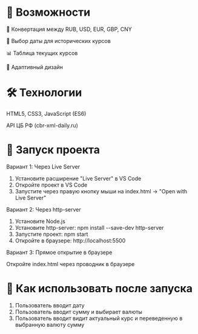 # 📌 **Возможности**

🔄 Конвертация между RUB, USD, EUR, GBP, CNY

📅 Выбор даты для исторических курсов

📊 Таблица текущих курсов 

📱 Адаптивный дизайн 

# 🛠 Технологии

HTML5, CSS3, JavaScript (ES6)

API ЦБ РФ (cbr-xml-daily.ru)


# 🚀 Запуск проекта

Вариант 1: Через Live Server
1. Установите расширение "Live Server" в VS Code
2. Откройте проект в VS Code
3. Запустите через правую кнопку мыши на index.html → "Open with Live Server"

Вариант 2: Через http-server

1. Установите Node.js
2. Установите http-server:
npm install --save-dev http-server
3. Запустите проект:
npm start
4. Откройте в браузере:
http://localhost:5500 

Вариант 3: Прямое открытие в браузере

Откройте index.html через проводник в браузере

# 🚀 Как использовать после запуска
1. Пользователь вводит дату
2. Пользователь вводит сумму и выбирает валюты
3. Пользователь вводит видит актуальный курс и переведенную в выбранную валюту сумму
